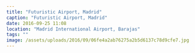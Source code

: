 ```yaml
---
title: "Futuristic Airport, Madrid"
caption: "Futuristic Airport, Madrid"
date: 2016-09-25 11:08
location: "Madrid International Airport, Barajas"
tags: ""
image: /assets/uploads/2016/09/06fe4a2ab76275a2b5d6137c78d9cfe7.jpg
---
```

